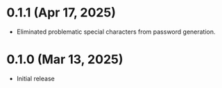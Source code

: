 # 0.1.1 (Apr 17, 2025)
* Eliminated problematic special characters from password generation.

# 0.1.0 (Mar 13, 2025)
* Initial release
